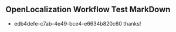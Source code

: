 ## OpenLocalization Workflow Test MarkDown
* edb4defe-c7ab-4e49-bce4-e6634b820c60 
thanks!<!--HONumber=Mar16_HO3-->
